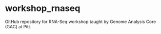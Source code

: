 # workshop_rnaseq
GitHub repository for RNA-Seq workshop taught by Genome Analysis Core (GAC) at Pitt.
